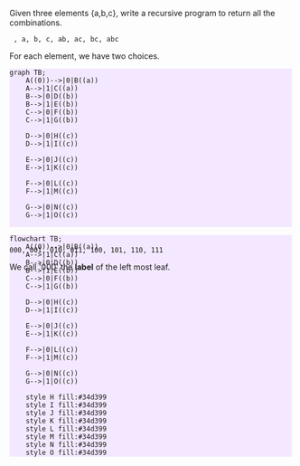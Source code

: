 Given three elements {a,b,c}, write a recursive program to return all the combinations.

```
 , a, b, c, ab, ac, bc, abc
```
<div v-click>

For each element, we have two choices.

</div>


<div style="height:300px">


<!-- Animation 1 -->

<div v-click class='absolute diagram'>

```mermaid {'themeVariables': {'edgeLabelBackground':'none' }  }
graph TB;
    A((0))-->|0|B((a))
    A-->|1|C((a))
    B-->|0|D((b))
    B-->|1|E((b))
    C-->|0|F((b))
    C-->|1|G((b))
    
    D-->|0|H((c))
    D-->|1|I((c))
    
    E-->|0|J((c))
    E-->|1|K((c))

    F-->|0|L((c))
    F-->|1|M((c))

    G-->|0|N((c))
    G-->|1|O((c))


```

</div>

<!-- Animation 2 -->

<div v-click class='absolute diagram'>

```mermaid {'themeVariables': {'edgeLabelBackground':'#fef9c3' }  }
flowchart TB;
    A((0))-->|0|B((a))
    A-->|1|C((a))
    B-->|0|D((b))
    B-->|1|E((b))
    C-->|0|F((b))
    C-->|1|G((b))
    
    D-->|0|H((c))
    D-->|1|I((c))
    
    E-->|0|J((c))
    E-->|1|K((c))

    F-->|0|L((c))
    F-->|1|M((c))

    G-->|0|N((c))
    G-->|1|O((c))

    style H fill:#34d399
    style I fill:#34d399
    style J fill:#34d399
    style K fill:#34d399
    style L fill:#34d399
    style M fill:#34d399
    style N fill:#34d399
    style O fill:#34d399

```

</div>


</div>

<div v-click>

```
000, 001, 010, 011, 100, 101, 110, 111
```


</div>

<div v-click>

We call '000' the **label** of the left most leaf.

</div>


<style>
    .diagram{
        background-color: rgba(243,232,255,1) !important;
        width:500px !important;
        left:22%;
    }

    .edgeLable{
        background-color:red;
    }

    </style>
